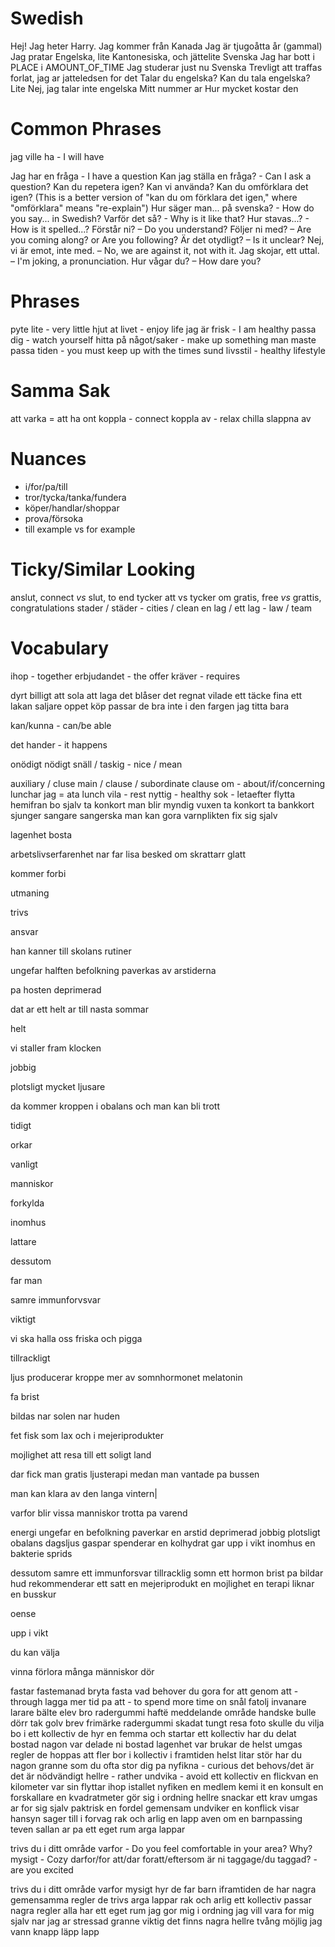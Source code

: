 # Swedish

<!-- TODO: organize -->

Hej!
Jag heter Harry.
Jag kommer från Kanada
Jag är tjugoåtta år (gammal)
Jag pratar Engelska, lite Kantonesiska, och jättelite Svenska
Jag har bott i PLACE i AMOUNT_OF_TIME
Jag studerar just nu Svenska
Trevligt att traffas
forlat, jag ar jatteledsen for det
Talar du engelska?
Kan du tala engelska?
Lite
Nej, jag talar inte engelska
Mitt nummer ar
Hur mycket kostar den

# Common Phrases

jag ville ha - I will have

Jag har en fråga - I have a question
Kan jag ställa en fråga? - Can I ask a question?
Kan du repetera igen?
Kan vi använda?
Kan du omförklara det igen? (This is a better version of "kan du om förklara det igen," where "omförklara" means "re-explain")
Hur säger man... på svenska? - How do you say... in Swedish?
Varför det så? - Why is it like that?
Hur stavas...? - How is it spelled...?
Förstår ni? – Do you understand?
Följer ni med? – Are you coming along? or Are you following?
Är det otydligt? – Is it unclear?
Nej, vi är emot, inte med. – No, we are against it, not with it.
Jag skojar, ett uttal. – I'm joking, a pronunciation.
Hur vågar du? – How dare you?

# Phrases

pyte lite - very little
hjut at livet - enjoy life
jag är frisk - I am healthy
passa dig - watch yourself
hitta på något/saker - make up something
man maste passa tiden - you must keep up with the times
sund livsstil - healthy lifestyle

# Samma Sak

att varka = att ha ont
koppla - connect
koppla av - relax
chilla slappna av

# Nuances

- i/for/pa/till
- tror/tycka/tanka/fundera
- köper/handlar/shoppar
- prova/försoka
- till example vs for example

# Ticky/Similar Looking

anslut, connect _vs_ slut, to end
tycker att vs tycker om
gratis, free _vs_ grattis, congratulations
stader / städer - cities / clean
en lag / ett lag - law / team

# Vocabulary

ihop - together
erbjudandet - the offer
kräver - requires

dyrt
billigt
att sola
att laga
det blåser
det regnat
vilade
ett täcke
fina
ett lakan
saljare
oppet köp
passar de bra
inte i den fargen
jag titta bara

kan/kunna - can/be able

det hander - it happens

onödigt nödigt
snäll / taskig - nice / mean

auxiliary / cluse main / clause / subordinate clause
om - about/if/concerning
lunchar jag = ata lunch
vila - rest
nyttig - healthy
sok - letaefter
flytta hemifran
bo sjalv
ta konkort
man blir myndig
vuxen
ta konkort
ta bankkort
sjunger
sangare
sangerska
man kan gora varnplikten
fix sig sjalv

lagenhet
bosta

arbetslivserfarenhet
nar far lisa besked om
skrattarr glatt

kommer forbi

utmaning

trivs

ansvar

han kanner till skolans rutiner

ungefar halften befolkning paverkas av arstiderna

pa hosten
deprimerad

dat ar ett helt ar till nasta sommar

helt

vi staller fram klocken

jobbig

plotsligt mycket ljusare

da kommer kroppen i obalans och man kan bli trott

tidigt

orkar

vanligt

manniskor

forkylda

inomhus

lattare

dessutom

far man

samre immunforvsvar

viktigt

vi ska halla oss friska och pigga

tillrackligt

ljus producerar kroppe mer av somnhormonet melatonin

fa brist

bildas nar solen nar huden

fet fisk som lax
och i mejeriprodukter

mojlighet att resa till ett soligt land

dar fick man gratis ljusterapi medan man vantade pa bussen

man kan klara av den langa vintern|

varfor blir vissa manniskor trotta pa varend

energi
ungefar
en befolkning
paverkar
en arstid
deprimerad
jobbig
plotsligt
obalans
dagsljus
gaspar
spenderar
en kolhydrat
gar upp i vikt
inomhus
en bakterie
sprids

dessutom
samre
ett immunforsvar
tillracklig
somn
ett hormon
brist pa
bildar
hud
rekommenderar
ett satt
en mejeriprodukt
en mojlighet
en terapi
liknar
en busskur

oense

upp i vikt

du kan välja

vinna
förlora
många människor dör

fastar
fastemanad
bryta fasta
vad behover du gora for att
genom att - through
lagga mer tid pa att - to spend more time on
snål
fatolj
invanare
larare
bälte
elev
bro
radergummi
haftë
meddelande
område
handske
bulle
dörr
tak
golv
brev
frimärke
radergummi
skadat
tungt
resa
foto
skulle du vilja bo i ett kollectiv
de hyr en femma och startar ett kollectiv
har du delat bostad nagon
var delade ni bostad
lagenhet
var brukar de helst umgas
regler
de hoppas att fler bor i kollectiv i framtiden
helst
litar
stör
har du nagon granne som du ofta stor dig pa
nyfikna - curious
det behovs/det är det är nödvändigt
hellre - rather
undvika - avoid
ett kollectiv
en flickvan
en kilometer
var sin
flyttar ihop
istallet
nyfiken
en medlem
kemi
it
en konsult
en forskallare
en kvadratmeter
gör sig i ordning
hellre
snackar
ett krav
umgas
ar for sig sjalv
paktrisk
en fordel gemensam
undviker
en konflick
visar hansyn
sager till
i forvag
rak och arlig
en lapp
aven om
en barnpassing
teven sallan ar pa
ett eget rum
arga lappar

trivs du i ditt område varfor - Do you feel comfortable in your area? Why?
mysigt - Cozy
darfor/for att/dar foratt/eftersom
är ni taggage/du taggad? - are you excited

trivs du i ditt område varfor
mysigt
hyr
de far barn iframtiden
de har nagra gemensamma regler
de trivs
arga lappar
rak och arlig
ett kollectiv passar
nagra regler
alla har ett eget rum
jag gor mig i ordning
jag vill vara for mig sjalv nar jag ar stressad
granne
viktig
det finns nagra
hellre
tvång
möjlig
jag vann
knapp
läpp
lapp
